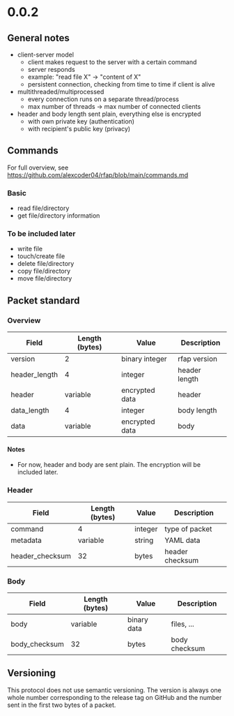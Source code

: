
# 0.0.2

## General notes

 - client-server model
   - client makes request to the server with a certain command
   - server responds
   - example: "read file X" -> "content of X"
   - persistent connection, checking from time to time if client is alive
 - multithreaded/multiprocessed
   - every connection runs on a separate thread/process
   - max number of threads -> max number of connected clients
 - header and body length sent plain, everything else is encrypted
   - with own private key (authentication)
   - with recipient's public key (privacy)

## Commands

For full overview, see https://github.com/alexcoder04/rfap/blob/main/commands.md

### Basic

 - read file/directory
 - get file/directory information

### To be included later

 - write file
 - touch/create file
 - delete file/directory
 - copy file/directory
 - move file/directory

## Packet standard

### Overview

| Field         | Length (bytes) | Value          | Description   |
|---------------|----------------|----------------|---------------|
| version       | 2              | binary integer | rfap version  |
| header_length | 4              | integer        | header length |
| header        | variable       | encrypted data | header        |
| data_length   | 4              | integer        | body length   |
| data          | variable       | encrypted data | body          |

#### Notes

 - For now, header and body are sent plain. The encryption will be included later.

### Header

| Field           | Length (bytes) | Value   | Description     |
|-----------------|----------------|---------|-----------------|
| command         | 4              | integer | type of packet  |
| metadata        | variable       | string  | YAML data       |
| header_checksum | 32             | bytes   | header checksum |

### Body

| Field         | Length (bytes) | Value       | Description   |
|---------------|----------------|-------------|---------------|
| body          | variable       | binary data | files, ...    |
| body_checksum | 32             | bytes       | body checksum |

## Versioning

This protocol does not use semantic versioning. The version is always one whole
number corresponding to the release tag on GitHub and the number sent in the
first two bytes of a packet.

